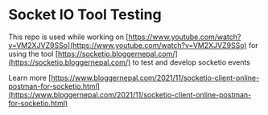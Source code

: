 # Socket IO Tool Testing

This repo is used while working on [https://www.youtube.com/watch?v=VM2XJVZ9SSo](https://www.youtube.com/watch?v=VM2XJVZ9SSo) for using the tool [https://socketio.bloggernepal.com/](https://socketio.bloggernepal.com/) to test and develop socketio events

Learn more [https://www.bloggernepal.com/2021/11/socketio-client-online-postman-for-socketio.html](https://www.bloggernepal.com/2021/11/socketio-client-online-postman-for-socketio.html)
